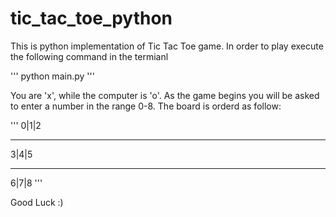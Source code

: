# tic_tac_toe_python
This is python implementation of Tic Tac Toe game.
In order to play execute the following command in the termianl

'''
python main.py 
'''

You are 'x', while the computer is 'o'.
As the game begins you will be asked to enter a number in the range 0-8.
The board is orderd as follow:

'''
0|1|2
- - - 
3|4|5
- - - 
6|7|8
'''

Good Luck :)
